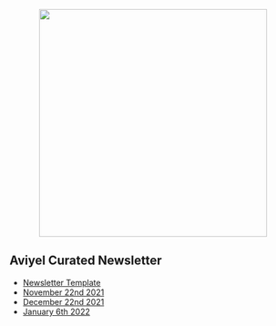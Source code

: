 <p align="center">
<img src="https://user-images.githubusercontent.com/37651620/147323341-93c93569-4403-426f-a1a2-0da8f0c9fa55.gif" width=400>
</p>

## Aviyel Curated Newsletter

- [Newsletter Template](https://aviyeldevrel.github.io/newsletter/newsletter-template)
- [November 22nd 2021](https://aviyeldevrel.github.io/newsletter/november-22nd-2021)
- [December 22nd 2021](https://aviyeldevrel.github.io/newsletter/december-22nd-2021)
- [January 6th 2022](https://aviyeldevrel.github.io/newsletter/january-6th-newsletter/)
